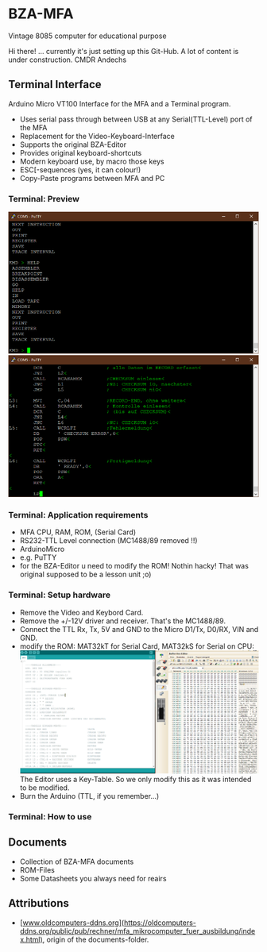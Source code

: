 # BZA-MFA
Vintage 8085 computer for educational purpose

Hi there!
... currently it's just setting up this Git-Hub. A lot of content is under construction.
CMDR Andechs

## Terminal Interface
Arduino Micro VT100 Interface for the MFA and a Terminal program.
- Uses serial pass through between USB at any Serial(TTL-Level) port of the MFA
- Replacement for the Video-Keyboard-Interface
- Supports the original BZA-Editor
- Provides original keyboard-shortcuts
- Modern keyboard use, by macro those keys
- ESC[-sequences (yes, it can colour!)
- Copy-Paste programs between MFA and PC

### Terminal: Preview
![KMD](https://github.com/Andechs75/BZA-MFA/blob/main/Terminal/KMD.png)
![Editor](https://github.com/Andechs75/BZA-MFA/blob/main/Terminal/Editor.png)

### Terminal: Application requirements
- MFA CPU, RAM, ROM, (Serial Card)
- RS232-TTL Level connection (MC1488/89 removed !!) 
- ArduinoMicro
- e.g. PuTTY
- for the BZA-Editor u need to modify the ROM! Nothin hacky! That was original supposed to be a lesson unit ;o) 

### Terminal: Setup hardware
- Remove the Video and Keybord Card.
- Remove the +/-12V driver and receiver. That's the MC1488/89.
- Connect the TTL Rx, Tx, 5V and GND to the Micro D1/Tx, D0/RX, VIN and GND.
- modify the ROM: MAT32kT for Serial Card, MAT32kS for Serial on CPU:
  ![Editor](https://github.com/Andechs75/BZA-MFA/blob/main/Terminal/Rom.png)
  The Editor uses a Key-Table. So we only modify this as it was intended to be modified. 
- Burn the Arduino (TTL, if you remember...)

### Terminal: How to use


## Documents
- Collection of BZA-MFA documents
- ROM-Files
- Some Datasheets you always need for reairs

## Attributions
- [www.oldcomputers-ddns.org](https://oldcomputers-ddns.org/public/pub/rechner/mfa_mikrocomputer_fuer_ausbildung/index.html), origin of the documents-folder.
